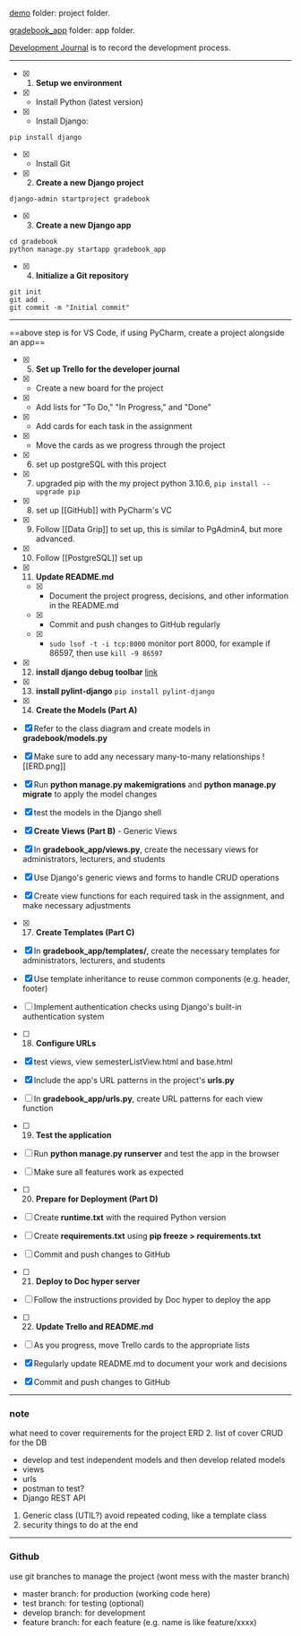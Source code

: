 [demo](./demo) folder: project folder.

[gradebook_app](./gradebook_app) folder: app folder.

[Development Journal](Developer%20Journal.md) is to record the development process.

---

- [x] 1. **Setup we environment**
- [x] -   Install Python (latest version)
- [x] -   Install Django: 
```
pip install django
```
- [x] -   Install Git

- [x] 2. **Create a new Django project**
```
django-admin startproject gradebook
```

- [x] 3.  **Create a new Django app**
```
cd gradebook
python manage.py startapp gradebook_app
```

- [x] 4.  **Initialize a Git repository**
```
git init
git add .
git commit -m "Initial commit"
```

---

==above step is for VS Code, if using PyCharm, create a project alongside an app==

- [x] 5.  **Set up Trello for the developer journal**
- [x] -   Create a new board for the project
- [x] -   Add lists for "To Do," "In Progress," and "Done"
- [x] -   Add cards for each task in the assignment
- [x] -   Move the cards as we progress through the project

- [x] 6. set up postgreSQL with this project

- [x] 7. upgraded pip with the my project python 3.10.6, `pip install --upgrade pip`

- [x] 8. set up [[GitHub]] with PyCharm's VC

- [x] 9. Follow [[Data Grip]] to set up, this is similar to PgAdmin4, but more advanced.

- [x] 10. Follow [[PostgreSQL]] set up 

- [x] 11.  **Update README.md**

    - [x] -   Document the project progress, decisions, and other information in the README.md 
    - [x] -   Commit and push changes to GitHub regularly
    - [x] -  `sudo lsof -t -i tcp:8000` monitor port 8000, for example if 86597, then use `kill -9 86597`
- [x] 12. **install django debug toolbar** [link](https://django-debug-toolbar.readthedocs.io/en/latest/installation.html)

- [x] 13. **install pylint-django** `pip install pylint-django`

- [x] 14. **Create the Models (Part A)**
- [x]  Refer to the class diagram and create models in **gradebook/models.py**
- [x]  Make sure to add any necessary many-to-many relationships
![[ERD.png]]
- [x]  Run **python manage.py makemigrations** and **python manage.py migrate** to apply the model changes
- [x]  test the models in the Django shell 
- [x] **Create Views (Part B)** - Generic Views
- [x] In **gradebook_app/views.py**, create the necessary views for administrators, lecturers, and students
- [x] Use Django's generic views and forms to handle CRUD operations
- [x] Create view functions for each required task in the assignment, and make necessary adjustments

- [x] 17. **Create Templates (Part C)**
- [x] In **gradebook_app/templates/**, create the necessary templates for administrators, lecturers, and students
- [x] Use template inheritance to reuse common components (e.g. header, footer)
- [ ] Implement authentication checks using Django's built-in authentication system

- [ ] 18. **Configure URLs**
- [x] test views, view semesterListView.html and base.html
- [x] Include the app's URL patterns in the project's **urls.py**
- [ ] In **gradebook_app/urls.py**, create URL patterns for each view function

- [ ] 19. **Test the application**
- [ ] Run **python manage.py runserver** and test the app in the browser
- [ ] Make sure all features work as expected

- [ ]  20. **Prepare for Deployment (Part D)**
- [ ] Create **runtime.txt** with the required Python version
- [ ] Create **requirements.txt** using **pip freeze > requirements.txt**
- [ ] Commit and push changes to GitHub

- [ ] 21. **Deploy to Doc hyper server**
- [ ] Follow the instructions provided by Doc hyper to deploy the app

- [ ] 22. **Update Trello and README.md**
- [ ]  As you progress, move Trello cards to the appropriate lists
- [x]  Regularly update README.md to document your work and decisions
- [x]  Commit and push changes to GitHub

---

### note 
what need to cover requirements for the project
ERD
2. list of cover CRUD for the DB
- develop and test independent models and then develop related models
- views
- urls
- postman to test?
- Django REST API
1. Generic class (UTIL?) avoid repeated coding, like a template class
2. security things to do at the end

--- 
### Github
use git branches to manage the project (wont mess with the master branch)
- master branch: for production (working code here)
- test branch: for testing (optional)
- develop branch: for development
- feature branch: for each feature (e.g. name is like feature/xxxx)
